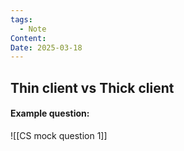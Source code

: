 ```yaml
---
tags:
  - Note
Content: 
Date: 2025-03-18
---
```


## Thin client vs Thick client


#### Example question:
![[CS mock question 1]]
